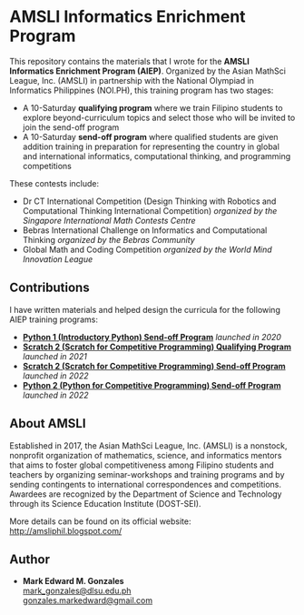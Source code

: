 # AMSLI Informatics Enrichment Program
This repository contains the materials that I wrote for the <b>AMSLI Informatics Enrichment Program (AIEP)</b>. Organized by the Asian MathSci League, Inc. (AMSLI) in partnership with the National Olympiad in Informatics Philippines (NOI.PH), this training program has two stages:
- A 10-Saturday **qualifying program** where we train Filipino students to explore beyond-curriculum topics and select those who will be invited to join the send-off program
- A 10-Saturday **send-off program** where qualified students are given addition training in preparation for representing the country in global and international informatics, computational thinking, and programming competitions 

These contests include:

- Dr CT International Competition (Design Thinking with Robotics and Computational Thinking International Competition) <i>organized by the Singapore International Math Contests Centre</i>
- Bebras International Challenge on Informatics and Computational Thinking <i>organized by the Bebras Community</i>
- Global Math and Coding Competition <i>organized by the World Mind Innovation League</i>

## Contributions
I have written materials and helped design the curricula for the following AIEP training programs:
- [**Python 1 (Introductory Python) Send-off Program**](https://github.com/memgonzales/aiep-python-scratch/tree/master/Python%201%20-%20Send-off) *launched in 2020*
- [**Scratch 2 (Scratch for Competitive Programming) Qualifying Program**](https://github.com/memgonzales/aiep-python-scratch/tree/master/Scratch%202%20-%20Qualifying) *launched in 2021*
- [**Scratch 2 (Scratch for Competitive Programming) Send-off Program**](https://github.com/memgonzales/aiep-python-scratch/tree/master/Scratch%202%20-%20Send-off) *launched in 2022*
- [**Python 2 (Python for Competitive Programming) Send-off Program**](https://github.com/memgonzales/aiep-python-scratch/tree/master/Python%202%20-%20Send-off) *launched in 2022*

## About AMSLI
Established in 2017, the Asian MathSci League, Inc. (AMSLI) is a nonstock, nonprofit organization of mathematics, science, and informatics mentors that aims to foster global competitiveness among Filipino students and teachers by organizing seminar-workshops and training programs and by sending contingents to international correspondences and competitions. Awardees are recognized by the Department of Science and Technology through its Science Education Institute (DOST-SEI).

More details can be found on its official website: http://amsliphil.blogspot.com/

## Author
- <b>Mark Edward M. Gonzales</b> <br/>
  mark_gonzales@dlsu.edu.ph <br/>
  gonzales.markedward@gmail.com
